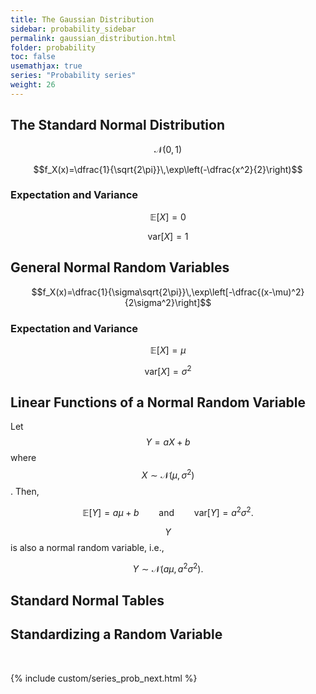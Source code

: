 ```yaml
---
title: The Gaussian Distribution
sidebar: probability_sidebar
permalink: gaussian_distribution.html
folder: probability
toc: false
usemathjax: true
series: "Probability series"
weight: 26
---
```


## The Standard Normal Distribution

$$\mathcal{N}(0,1)$$

$$f_X(x)=\dfrac{1}{\sqrt{2\pi}}\,\exp\left(-\dfrac{x^2}{2}\right)$$

### Expectation and Variance

$$\mathbb{E}[X]=0$$

$$\mathrm{var}[X]=1$$


## General Normal Random Variables

$$f_X(x)=\dfrac{1}{\sigma\sqrt{2\pi}}\,\exp\left[-\dfrac{(x-\mu)^2}{2\sigma^2}\right]$$

### Expectation and Variance

$$\mathbb{E}[X]=\mu$$

$$\mathrm{var}[X]=\sigma^2$$

## Linear Functions of a Normal Random Variable

Let $$Y=aX+b$$ where $$X\sim\mathcal{N}(\mu,\sigma^2)$$. Then,

$$\mathbb{E}[Y]=a\mu+b\qquad\text{and}\qquad\mathrm{var}[Y]=a^2\sigma^2.$$

$$Y$$ is also a normal random variable, i.e.,

$$Y\sim\mathcal{N}(a\mu,a^2\sigma^2).$$

## Standard Normal Tables


## Standardizing a Random Variable

<br>

{% include custom/series_prob_next.html %}
